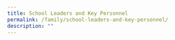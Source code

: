 ```yaml
---
title: School Leaders and Key Personnel
permalink: /family/school-leaders-and-key-personnel/
description: ""
---
```


